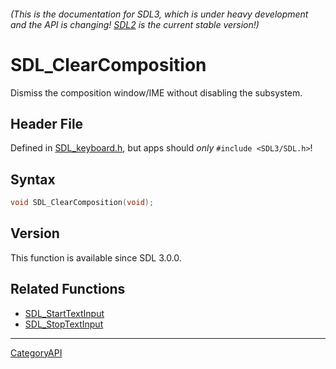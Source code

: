 ###### (This is the documentation for SDL3, which is under heavy development and the API is changing! [SDL2](https://wiki.libsdl.org/SDL2/) is the current stable version!)
# SDL_ClearComposition

Dismiss the composition window/IME without disabling the subsystem.

## Header File

Defined in [SDL_keyboard.h](https://github.com/libsdl-org/SDL/blob/main/include/SDL3/SDL_keyboard.h), but apps should _only_ `#include <SDL3/SDL.h>`!

## Syntax

```c
void SDL_ClearComposition(void);

```

## Version

This function is available since SDL 3.0.0.

## Related Functions

* [SDL_StartTextInput](SDL_StartTextInput)
* [SDL_StopTextInput](SDL_StopTextInput)

----
[CategoryAPI](CategoryAPI)


